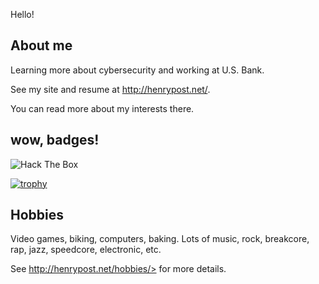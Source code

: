 Hello!

## About me

Learning more about cybersecurity and working at U.S. Bank.

See my site and resume at <http://henrypost.net/>. 

You can read more about my interests there.

## wow, badges!

<img src="http://www.hackthebox.eu/badge/image/517271" alt="Hack The Box">

[![trophy](https://github-profile-trophy.vercel.app/?username=henryfbp)](https://github.com/ryo-ma/github-profile-trophy)

## Hobbies

Video games, biking, computers, baking. Lots of music, rock, breakcore, rap, jazz, speedcore, electronic, etc.

See http://henrypost.net/hobbies/> for more details.

